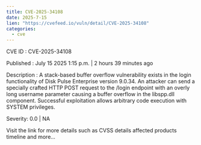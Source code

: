 ```yaml
--- 
title: CVE-2025-34108
date: 2025-7-15
lien: "https://cvefeed.io/vuln/detail/CVE-2025-34108"
categories:
  - cve
---
```


CVE ID : CVE-2025-34108

Published :  July 15
2025
1:15 p.m. | 2 hours
39 minutes ago

Description : A stack-based buffer overflow vulnerability exists in the login functionality of Disk Pulse Enterprise version 9.0.34. An attacker can send a specially crafted HTTP POST request to the /login endpoint with an overly long username parameter
causing a buffer overflow in the libspp.dll component. Successful exploitation allows arbitrary code execution with SYSTEM privileges.

Severity: 0.0 | NA

Visit the link for more details
such as CVSS details
affected products
timeline
and more...
